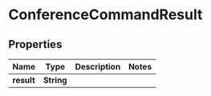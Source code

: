 # ConferenceCommandResult

## Properties
Name | Type | Description | Notes
------------ | ------------- | ------------- | -------------
**result** | **String** |  | 
